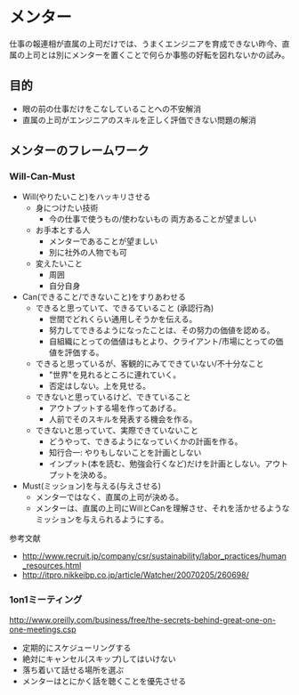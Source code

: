 # メンター

仕事の報連相が直属の上司だけでは、うまくエンジニアを育成できない昨今、直属の上司とは別にメンターを置くことで何らか事態の好転を図れないかの試み。

## 目的

- 眼の前の仕事だけをこなしていることへの不安解消
- 直属の上司がエンジニアのスキルを正しく評価できない問題の解消

## メンターのフレームワーク

### Will-Can-Must

- Will(やりたいこと)をハッキリさせる
  - 身につけたい技術
    - 今の仕事で使うもの/使わないもの 両方あることが望ましい
  - お手本とする人
    - メンターであることが望ましい
    - 別に社外の人物でも可
  - 変えたいこと
    - 周囲
    - 自分自身
- Can(できること/できないこと)をすりあわせる
  - できると思っていて、できるていること (承認行為)
    - 世間でどれくらい通用しそうかを伝える。
    - 努力してできるようになったことは、その努力の価値を認める。
    - 自組織にとっての価値はもとより、クライアント/市場にとっての価値を評価する。
  - できると思っているが、客観的にみてできていない/不十分なこと
    - "世界"を見れるところに連れていく。
    - 否定はしない。上を見せる。
  - できないと思っているけど、できていること
    - アウトプットする場を作ってあげる。
    - 人前でそのスキルを発表する機会を作る。
  - できないと思っていて、実際できていないこと
    - どうやって、できるようになっていくかの計画を作る。
    - 知行合一: やりもしないことを計画としない
    - インプット(本を読む、勉強会行くなど)だけを計画としない。アウトプットを決める。
- Must(ミッション)を与える(与えさせる)
  - メンターではなく、直属の上司が決める。
  - メンターは、直属の上司にWillとCanを理解させ、それを活かせるようなミッションを与えられるようにする。

参考文献
- http://www.recruit.jp/company/csr/sustainability/labor_practices/human_resources.html
- http://itpro.nikkeibp.co.jp/article/Watcher/20070205/260698/

### 1on1ミーティング

http://www.oreilly.com/business/free/the-secrets-behind-great-one-on-one-meetings.csp

- 定期的にスケジューリングする
- 絶対にキャンセル(スキップ)してはいけない
- 落ち着いて話せる場所を選ぶ
- メンターはとにかく話を聴くことを優先させる


